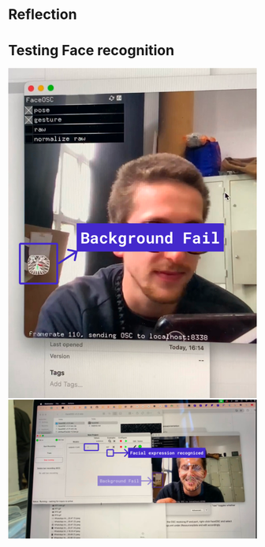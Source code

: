 # Reflection


# Testing Face recognition

![](../../images/Bearbeitet/Group%2011.png)
![](../../images/Bearbeitet/Group%2012.png)
